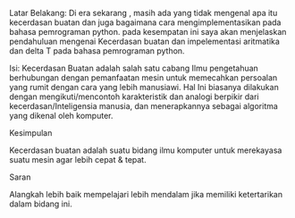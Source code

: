 Latar Belakang: Di era sekarang , masih ada yang tidak mengenal apa itu kecerdasan buatan dan juga bagaimana cara mengimplementasikan pada bahasa pemrograman python. pada kesempatan ini saya akan menjelaskan pendahuluan mengenai Kecerdasan buatan dan impelementasi aritmatika dan delta T pada bahasa pemrograman python.

Isi: Kecerdasan Buatan adalah salah satu cabang Ilmu pengetahuan berhubungan dengan pemanfaatan mesin untuk memecahkan persoalan yang rumit dengan cara yang lebih manusiawi. Hal Ini biasanya dilakukan dengan mengikuti/mencontoh karakteristik dan analogi berpikir dari kecerdasan/Inteligensia manusia, dan menerapkannya sebagai algoritma yang dikenal oleh komputer.


Kesimpulan

Kecerdasan buatan adalah suatu bidang ilmu komputer untuk merekayasa suatu mesin agar lebih cepat & tepat.

Saran

Alangkah lebih baik mempelajari lebih mendalam jika memiliki ketertarikan dalam bidang ini.
